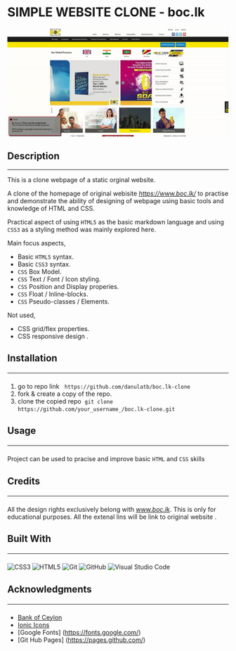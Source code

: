 

# SIMPLE WEBSITE CLONE - boc.lk


![site](/img/site.gif)

## Description
<hr /> 
This is a clone webpage of a static orginal website.<br>

A clone of the homepage of original webisite *https://www.boc.lk/* to practise and demonstrate the ability of designing of webpage using basic tools and knowledge of HTML and CSS. <br>

Practical aspect of using `HTML5` as the basic markdown language and using `CSS3` as a styling method was mainly explored here. 

Main focus aspects,
- Basic `HTML5` syntax.
- Basic `CSS3` syntax.
- `CSS` Box Model.
- `CSS` Text / Font / Icon styling.
- `CSS` Position and Display properies.
- `CSS` Float / Inline-blocks.
- `CSS` Pseudo-classes / Elements.

Not used,
- CSS grid/flex properties.
- CSS responsive design .


## Installation<hr /> 

1. go to repo link &nbsp;   `https://github.com/danulatb/boc.lk-clone`
2. fork & create a copy of the repo.
3. clone the copied repo&nbsp; 
`git clone https://github.com/your_username_/boc.lk-clone.git` 

## Usage<hr /> 

Project can be used to pracise and improve basic `HTML` and `CSS` skills

## Credits<hr /> 

All the design rights exclusively belong with *www.boc.lk*. This is only for educational purposes.
All the extenal lins will be link to original website .

## Built With<hr /> 

![CSS3](https://img.shields.io/badge/css3-%231572B6.svg?style=for-the-badge&logo=css3&logoColor=white) 
![HTML5](https://img.shields.io/badge/html5-%23E34F26.svg?style=for-the-badge&logo=html5&logoColor=white)
![Git](https://img.shields.io/badge/git-%23F05033.svg?style=for-the-badge&logo=git&logoColor=white)
![GitHub](https://img.shields.io/badge/github-%23121011.svg?style=for-the-badge&logo=github&logoColor=white)
![Visual Studio Code](https://img.shields.io/badge/Visual%20Studio%20Code-0078d7.svg?style=for-the-badge&logo=visual-studio-code&logoColor=white)

## Acknowledgments<hr /> 

- [Bank of Ceylon](https://www.boc.lk/)
- [Ionic Icons](https://ionic.io/ionicons)
- [Google Fonts] (https://fonts.google.com/)
- [Git Hub Pages] (https://pages.github.com/)
